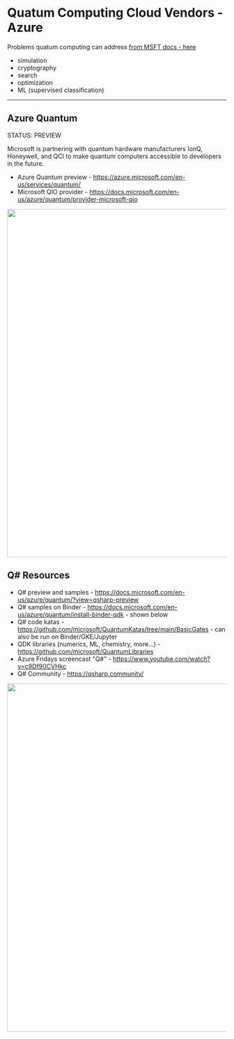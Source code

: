 # Quatum Computing Cloud Vendors - Azure

Problems quatum computing can address [from MSFT docs - here](https://docs.microsoft.com/en-us/azure/quantum/overview-qdk)
- simulation
- cryptography
- search
- optimization
- ML (supervised classification)

---
## Azure Quantum

STATUS: PREVIEW 

Microsoft is partnering with quantum hardware manufacturers IonQ, Honeywell, and QCI to make quantum computers accessible to developers in the future.
- Azure Quantum preview - https://azure.microsoft.com/en-us/services/quantum/
- Microsoft QIO provider - https://docs.microsoft.com/en-us/azure/quantum/provider-microsoft-qio

<img src="https://github.com/lynnlangit/learning-quantum/blob/main/images/azure-quantum.png" width=800>

## Q# Resources
- Q# preview and samples - https://docs.microsoft.com/en-us/azure/quantum/?view=qsharp-preview
- Q# samples on Binder - https://docs.microsoft.com/en-us/azure/quantum/install-binder-qdk - shown below
- Q# code katas - https://github.com/microsoft/QuantumKatas/tree/main/BasicGates - can also be run on Binder/GKE/Jupyter
- QDK libraries (numerics, ML, chemistry, more...) - https://github.com/microsoft/QuantumLibraries
- Azure Fridays screencast "Q#" - https://www.youtube.com/watch?v=c9Df90CVHkc
- Q# Community - https://qsharp.community/

<img src="https://github.com/lynnlangit/learning-quantum/blob/main/images/qsharp-samples.png" width=800>

